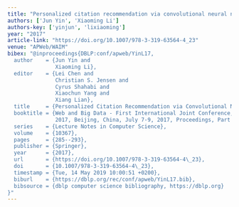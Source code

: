```yaml
---
title: "Personalized citation recommendation via convolutional neural networks"
authors: ['Jun Yin', 'Xiaoming Li']
authors-key: ['yinjun', 'lixiaoming']
year: "2017"
article-link: "https://doi.org/10.1007/978-3-319-63564-4_23"
venue: "APWeb/WAIM"
bibex: "@inproceedings{DBLP:conf/apweb/YinL17,
  author    = {Jun Yin and
               Xiaoming Li},
  editor    = {Lei Chen and
               Christian S. Jensen and
               Cyrus Shahabi and
               Xiaochun Yang and
               Xiang Lian},
  title     = {Personalized Citation Recommendation via Convolutional Neural Networks},
  booktitle = {Web and Big Data - First International Joint Conference, APWeb-WAIM
               2017, Beijing, China, July 7-9, 2017, Proceedings, Part {II}},
  series    = {Lecture Notes in Computer Science},
  volume    = {10367},
  pages     = {285--293},
  publisher = {Springer},
  year      = {2017},
  url       = {https://doi.org/10.1007/978-3-319-63564-4\_23},
  doi       = {10.1007/978-3-319-63564-4\_23},
  timestamp = {Tue, 14 May 2019 10:00:51 +0200},
  biburl    = {https://dblp.org/rec/conf/apweb/YinL17.bib},
  bibsource = {dblp computer science bibliography, https://dblp.org}
}"
---
```

